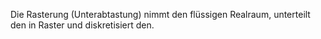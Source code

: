 Die Rasterung (Unterabtastung) nimmt den flüssigen Realraum, unterteilt den in Raster und diskretisiert den.